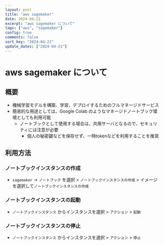 ```yaml
---
layout: post
title: "aws sagemaker"
date: 2024-04-21
excerpt: "aws sagemaker について"
tags: ["aws", "sagemaker"]
config: true
comments: false
sort_key: "2024-04-21"
update_dates: ["2024-04-21"]
---
```


# aws sagemaker について

## 概要
 - 機械学習モデルを構築、学習、デプロイするためのフルマネージドサービス
 - 簡易的な用途としては、Google Colab のようなマネージドノートブック環境としても利用可能
   - ノートブックとして使用する場合は、共用サーバとなるので、セキュリティには注意が必要
     - 個人の秘密鍵などを保存せず、一時tokenなどを利用することを推奨

## 利用方法

### ノートブックインスタンスの作成
 - `sagemaker` -> `ノートブック` を選択 > `ノートブックインスタンスの作成` > イメージを選択して`ノートブックインスタンスの作成`

### ノートブックインスタンスの起動
 - `ノートブックインスタンス` からインスタンスを選択 > `アクション` > `起動` 

### ノートブックインスタンスの停止
 - `ノートブックインスタンス` からインスタンスを選択 > `アクション` > `停止`
